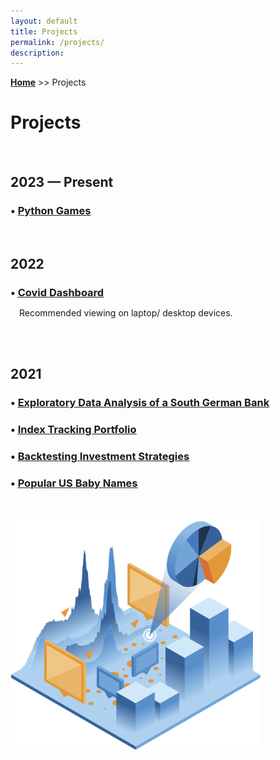 ```yaml
---
layout: default
title: Projects
permalink: /projects/
description:
---
```

**[Home](../)** >> Projects
# Projects

<br>

<H2><b>2023 — Present</b></H2>

<H3 style="margin-bottom:0;">• <a href="https://github.com/xyjiang970/games" target="_blank">
<u>Python Games</u>
</a></H3>

<br>
<br>

<H2><b>2022</b></H2>

<H3 style="margin-bottom:0;">• <a href="https://share.streamlit.io/xyjiang970/covid_dashboard/main" target="_blank">
<u>Covid Dashboard</u>
</a></H3>
<p>&emsp;Recommended viewing on laptop/ desktop devices.</p>

<br>
<br>

<H2><b>2021</b></H2>

<H3>• <a href="https://nbviewer.org/github/xyjiang970/_notebooks/blob/main/Exploratory%20Data%20Analysis%20of%20a%20South%20German%20Bank.ipynb" target="_blank">
<u>Exploratory Data Analysis of a South German Bank</u>
</a></H3>


<H3>• <a href="https://nbviewer.org/github/xyjiang970/_notebooks/blob/main/Index%20Tracking%20Portfolio.ipynb" target="_blank">
<u>Index Tracking Portfolio</u>
</a></H3>


<H3>• <a href="https://nbviewer.org/github/xyjiang970/_notebooks/blob/main/Backtesting%20Investment%20Strategies.ipynb" target="_blank">
<u>Backtesting Investment Strategies</u>
</a></H3>


<H3>• <a href="https://nbviewer.org/github/xyjiang970/_notebooks/blob/main/Popular%20US%20Baby%20Names.ipynb" target="_blank">
<u>Popular US Baby Names</u>
</a></H3>

<br>
<br>

<img src="/projects/projects_page_image.png" alt="projects_page_image" width="400">

